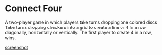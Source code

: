 # Connect Four 

A two-player game in which players take turns dropping one colored discs Take turns dropping checkers into a grid to create a line or 4 In a row diagonally, horizontally or vertically. The first player to create 4 in a row, wins.

[screenshot](https://github.com/ShanClayton/shanclayton.github.io/blob/master/connectfour/images/connectfourimg.png)
